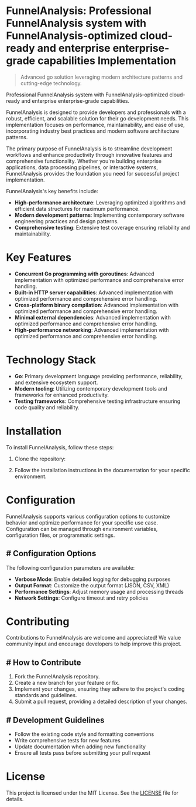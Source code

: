 <!-- fallback_FunnelAnalysis_20250810111853_50745 -->

# FunnelAnalysis: Professional FunnelAnalysis system with FunnelAnalysis-optimized cloud-ready and enterprise enterprise-grade capabilities Implementation
> Advanced go solution leveraging modern architecture patterns and cutting-edge technology.

Professional FunnelAnalysis system with FunnelAnalysis-optimized cloud-ready and enterprise enterprise-grade capabilities.

FunnelAnalysis is designed to provide developers and professionals with a robust, efficient, and scalable solution for their go development needs. This implementation focuses on performance, maintainability, and ease of use, incorporating industry best practices and modern software architecture patterns.

The primary purpose of FunnelAnalysis is to streamline development workflows and enhance productivity through innovative features and comprehensive functionality. Whether you're building enterprise applications, data processing pipelines, or interactive systems, FunnelAnalysis provides the foundation you need for successful project implementation.

FunnelAnalysis's key benefits include:

* **High-performance architecture**: Leveraging optimized algorithms and efficient data structures for maximum performance.
* **Modern development patterns**: Implementing contemporary software engineering practices and design patterns.
* **Comprehensive testing**: Extensive test coverage ensuring reliability and maintainability.

# Key Features

* **Concurrent Go programming with goroutines**: Advanced implementation with optimized performance and comprehensive error handling.
* **Built-in HTTP server capabilities**: Advanced implementation with optimized performance and comprehensive error handling.
* **Cross-platform binary compilation**: Advanced implementation with optimized performance and comprehensive error handling.
* **Minimal external dependencies**: Advanced implementation with optimized performance and comprehensive error handling.
* **High-performance networking**: Advanced implementation with optimized performance and comprehensive error handling.

# Technology Stack

* **Go**: Primary development language providing performance, reliability, and extensive ecosystem support.
* **Modern tooling**: Utilizing contemporary development tools and frameworks for enhanced productivity.
* **Testing frameworks**: Comprehensive testing infrastructure ensuring code quality and reliability.

# Installation

To install FunnelAnalysis, follow these steps:

1. Clone the repository:


2. Follow the installation instructions in the documentation for your specific environment.

# Configuration

FunnelAnalysis supports various configuration options to customize behavior and optimize performance for your specific use case. Configuration can be managed through environment variables, configuration files, or programmatic settings.

## # Configuration Options

The following configuration parameters are available:

* **Verbose Mode**: Enable detailed logging for debugging purposes
* **Output Format**: Customize the output format (JSON, CSV, XML)
* **Performance Settings**: Adjust memory usage and processing threads
* **Network Settings**: Configure timeout and retry policies

# Contributing

Contributions to FunnelAnalysis are welcome and appreciated! We value community input and encourage developers to help improve this project.

## # How to Contribute

1. Fork the FunnelAnalysis repository.
2. Create a new branch for your feature or fix.
3. Implement your changes, ensuring they adhere to the project's coding standards and guidelines.
4. Submit a pull request, providing a detailed description of your changes.

## # Development Guidelines

* Follow the existing code style and formatting conventions
* Write comprehensive tests for new features
* Update documentation when adding new functionality
* Ensure all tests pass before submitting your pull request

# License

This project is licensed under the MIT License. See the [LICENSE](https://github.com/laurindoisaac/FunnelAnalysis/blob/main/LICENSE) file for details.
